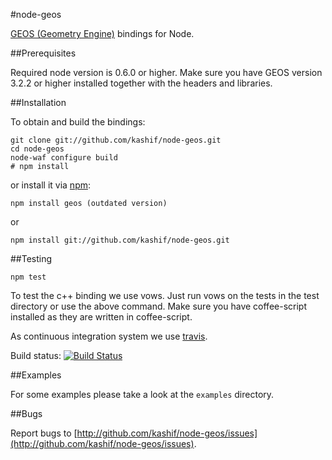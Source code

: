 #node-geos

[GEOS (Geometry Engine)](http://trac.osgeo.org/geos/) bindings for Node.

##Prerequisites

Required node version is 0.6.0 or higher.
Make sure you have GEOS version 3.2.2 or higher installed together with the
headers and libraries.

##Installation

To obtain and build the bindings:

    git clone git://github.com/kashif/node-geos.git
    cd node-geos
    node-waf configure build
    # npm install

or install it via [npm](http://npmjs.org/):

    npm install geos (outdated version)

or

    npm install git://github.com/kashif/node-geos.git

##Testing

    npm test

To test the c++ binding we use vows. Just run vows on the tests in the test
directory or use the above command. Make sure you have coffee-script installed as they are written in
coffee-script.

As continuous integration system we use [travis](http://travis-ci.org).

Build status: [![Build Status](https://secure.travis-ci.org/kashif/node-geos.png)](http://travis-ci.org/kashif/node-geos)

##Examples

For some examples please take a look at the `examples` directory.

##Bugs

Report bugs to
[http://github.com/kashif/node-geos/issues](http://github.com/kashif/node-geos/issues).
